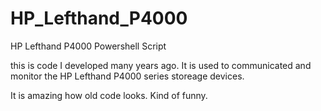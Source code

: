 # HP_Lefthand_P4000
HP Lefthand P4000 Powershell Script

this is code I developed many years ago.  It is used to communicated and monitor the HP Lefthand P4000 series storeage devices.

It is amazing how old code looks.  Kind of funny.
